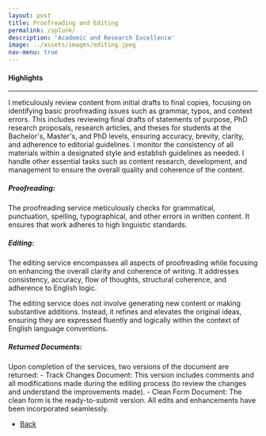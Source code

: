 ```yaml
---
layout: post
title: Proofreading and Editing
permalink: /splunk/
description: 'Academic and Research Excellence'
image: ../assets/images/editing.jpeg
nav-menu: true
---
```


<h4>Highlights</h4>
<div class="table-wrapper">
  
</div>
<hr class="major" />  

I meticulously review content from initial drafts to final copies, focusing on identifying basic proofreading issues such as grammar, typos, and context errors. This includes reviewing final drafts of statements of purpose, PhD research proposals, research articles, and theses for students at the Bachelor's, Master's, and PhD levels, ensuring accuracy, brevity, clarity, and adherence to editorial guidelines. I monitor the consistency of all materials within a designated style and establish guidelines as needed. I handle other essential tasks such as content research, development, and management to ensure the overall quality and coherence of the content. 

<h5>Proofreading:</h5>
The proofreading service meticulously checks for grammatical, punctuation, spelling, typographical, and other errors in written content. It ensures that work adheres to high linguistic standards.
<h5>Editing:</h5>
The editing service encompasses all aspects of proofreading while focusing on enhancing the overall clarity and coherence of writing. It addresses consistency, accuracy, flow of thoughts, structural coherence, and adherence to English logic.

The editing service does not involve generating new content or making substantive additions. Instead, it refines and elevates the original ideas, ensuring they
are expressed fluently and logically within the context of English language conventions.

<h5>Returned Documents:</h5>
Upon completion of the services, two versions of the document are returned:
- Track Changes Document:
 This version includes comments and all modifications made during the editing
process (to review the changes and understand the improvements made).
- Clean Form Document:
  The clean form is the ready-to-submit version.
  All edits and enhancements have been incorporated seamlessly.



<ul class="actions">
<li><a href="/" class="button next scrolly">Back</a></li>
</ul>

